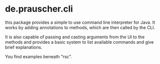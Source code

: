 de.prauscher.cli
================

this package provides a simple to use command line interpreter for Java.
It works by adding annotations to methods, which are then called
by the CLI.

It is also capable of passing and casting arguments from the UI to the
methods and provides a basic system to list available commands and
give brief explanations.

You find examples beneath "rsc".
